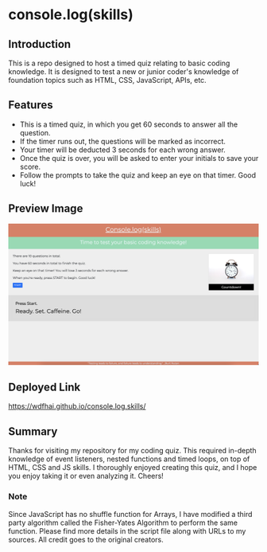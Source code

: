 # console.log(skills)

## Introduction

This is a repo designed to host a timed quiz relating to basic coding knowledge. It is designed to test a new or junior coder's knowledge of foundation topics such as HTML, CSS, JavaScript, APIs, etc.

## Features

- This is a timed quiz, in which you get 60 seconds to answer all the question.
- If the timer runs out, the questions will be marked as incorrect.
- Your timer will be deducted 3 seconds for each wrong answer.
- Once the quiz is over, you will be asked to enter your initials to save your score.
- Follow the prompts to take the quiz and keep an eye on that timer. Good luck!

## Preview Image

<img src='./assets/preview.png' alt='quiz preview'>

## Deployed Link

https://wdfhai.github.io/console.log.skills/

## Summary

Thanks for visiting my repository for my coding quiz. This required in-depth knowledge of event listeners, nested functions and timed loops, on top of HTML, CSS and JS skills. I thoroughly enjoyed creating this quiz, and I hope you enjoy taking it or even analyzing it. Cheers!

### Note

Since JavaScript has no shuffle function for Arrays, I have modified a third party algorithm called the Fisher-Yates Algorithm to perform the same function. Please find more details in the script file along with URLs to my sources. All credit goes to the original creators.
